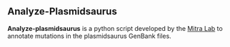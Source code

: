 ## Analyze-Plasmidsaurus



**Analyze-plasmidsaurus** is a python script developed by the [Mitra Lab](https://mitralab.wustl.edu/) to annotate mutations in the plasmidsaurus GenBank files. 

